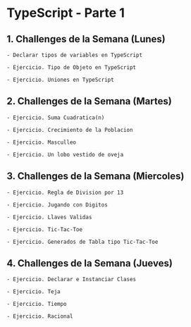 # TypeScript - Parte 1

## 1. Challenges de la Semana (Lunes)

    - Declarar tipos de variables en TypeScript

    - Ejercicio. Tipo de Objeto en TypeScript

    - Ejercicio. Uniones en TypeScript

## 2. Challenges de la Semana (Martes)

    - Ejercicio. Suma Cuadratica(n)

    - Ejercicio. Crecimiento de la Poblacion

    - Ejercicio. Masculleo

    - Ejercicio. Un lobo vestido de oveja

## 3. Challenges de la Semana (Miercoles)

    - Ejercicio. Regla de Division por 13

    - Ejercicio. Jugando con Digitos

    - Ejercicio. Llaves Validas

    - Ejercicio. Tic-Tac-Toe

    - Ejercicio. Generados de Tabla tipo Tic-Tac-Toe

## 4. Challenges de la Semana (Jueves)

    - Ejercicio. Declarar e Instanciar Clases

    - Ejercicio. Teja

    - Ejercicio. Tiempo

    - Ejercicio. Racional